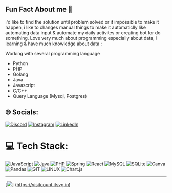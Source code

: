 ## Fun Fact About me 👋
i'd like to find the solution until problem solved or it impossible to make it happen, i like to changes manual things to make it automaticlly like automating data input & automate my daily activites or creating bot for do something.  Love very much about programming especially about data, i learning & have much knowledge about data :

Working with several programming language
* Python 
* PHP 
* Golang
* Java
* Javascript 
* C/C++ 
* Query Language (Mysql, Postgres)


## 🌐 Socials:
[![Discord](https://img.shields.io/badge/Discord-%237289DA.svg?logo=discord&logoColor=white)](https://discord.gg/rizz#0070) [![Instagram](https://img.shields.io/badge/Instagram-%23E4405F.svg?logo=Instagram&logoColor=white)](https://instagram.com/rizda.agisa) [![LinkedIn](https://img.shields.io/badge/LinkedIn-%230077B5.svg?logo=linkedin&logoColor=white)](https://linkedin.com/in/m-rizdalah-agisa-75144319) 

# 💻 Tech Stack:
![JavaScript](https://img.shields.io/badge/javascript-%23323330.svg?style=for-the-badge&logo=javascript&logoColor=%23F7DF1E) ![Java](https://img.shields.io/badge/java-%23ED8B00.svg?style=for-the-badge&logo=openjdk&logoColor=white) ![PHP](https://img.shields.io/badge/php-%23777BB4.svg?style=for-the-badge&logo=php&logoColor=white) ![Spring](https://img.shields.io/badge/spring-%236DB33F.svg?style=for-the-badge&logo=spring&logoColor=white) ![React](https://img.shields.io/badge/react-%2320232a.svg?style=for-the-badge&logo=react&logoColor=%2361DAFB) ![MySQL](https://img.shields.io/badge/mysql-%2300000f.svg?style=for-the-badge&logo=mysql&logoColor=white) ![SQLite](https://img.shields.io/badge/sqlite-%2307405e.svg?style=for-the-badge&logo=sqlite&logoColor=white) ![Canva](https://img.shields.io/badge/Canva-%2300C4CC.svg?style=for-the-badge&logo=Canva&logoColor=white) ![Pandas](https://img.shields.io/badge/pandas-%23150458.svg?style=for-the-badge&logo=pandas&logoColor=white) ![GIT](https://img.shields.io/badge/Git-fc6d26?style=for-the-badge&logo=git&logoColor=white) ![LINUX](https://img.shields.io/badge/Linux-FCC624?style=for-the-badge&logo=linux&logoColor=black) ![Chart.js](https://img.shields.io/badge/chart.js-F5788D.svg?style=for-the-badge&logo=chart.js&logoColor=white)


---
[![](https://visitcount.itsvg.in/api?id=rizdaagisa&icon=2&color=0)] (https://visitcount.itsvg.in)

<!-- Proudly created with GPRM ( https://gprm.itsvg.in ) -->

<!--
**rizdaagisa/rizdaagisa** is a ✨ _special_ ✨ repository because its `README.md` (this file) appears on your GitHub profile.

Here are some ideas to get you started:

- 🔭 I’m currently working on ...
- 🌱 I’m currently learning ...
- 👯 I’m looking to collaborate on ...
- 🤔 I’m looking for help with ...
- 💬 Ask me about ...
- 📫 How to reach me: ...
- 😄 Pronouns: ...
- ⚡ Fun fact: ...
-->
